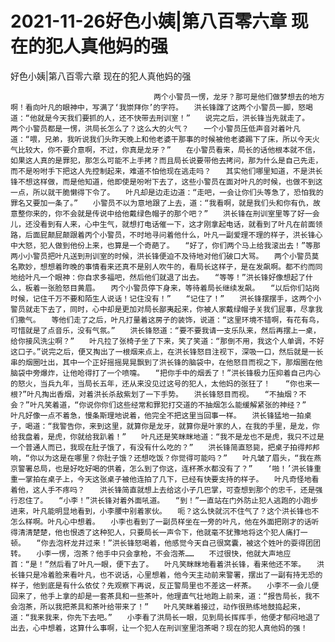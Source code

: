 # 2021-11-26好色小姨|第八百零六章 现在的犯人真他妈的强



好色小姨|第八百零六章 现在的犯人真他妈的强



                
									两个小警员一愣，龙牙？那可是他们做梦想去的地方啊！看向叶凡的眼神中，写满了‘我崇拜你’的字符。　　洪长锋蹿了这两个小警员一脚，怒喝道：“他就是今天我们要抓的人，还不快带去刑训室！”　　说完之后，洪长锋当先就走了。　　两个小警员都是一愣，洪局长怎么了？这么大的火气？　　一个小警员压低声音对着叶凡道：“喂，兄弟，我听说我们头昨天晚上和他老婆干那事的时候被他老婆踢下了床，所以今天火气比较大，你不要介意啊，不过，你真是龙牙？”　　在小警员看来，局长的话他根本就不信，如果这人真的是罪犯，那怎么可能不上手拷？而且局长说要带他去拷问，那为什么是自己先走，而不是吩咐手下把这人先控制起来，难道不怕他现在逃走吗？　　其实他们哪里知道，不是洪长锋不想这样做，而是他知道，他即使是吩咐下去了，这些小警员在面对叶凡的时候，也做不到这一点，所以就干脆懒得下令了。　　叶凡却是边走边道：“走吧，一会让你们头等急了，恐怕我的罪名又要加一条了。”　　小警员不以为意地跟了上去，道：“我看啊，就是我们头和你有仇，故意整你来的，你不会就是传说中给他戴绿色帽子的那个吧？”　　洪长锋在刑训室里等了好一会儿，还没看到有人来，心中生气，就想打电话催一下，这才刚拿起电话，就看到了叶凡在前面领路，后面屁颠屁颠跟着丙个小警员，不时地寻问着他什么，叶凡一副爱理不理的样子，洪长锋心中大怒，犯人做到他份上来，也算是一个奇葩了。　　“好了，你们两个马上给我滚出去！”等那两小小警员把叶凡送到刑训室的时候，洪长锋便迫不及待地对他们破口大骂。　　两个小警员莫名欺妙，想想着昨晚的事情看来还真不是别人吹牛的，看局长这样子，是在发飙啊。都不约而同地给叶凡一个眼神：你自求多福吧，然后他们就退了出去。　　“等等！”洪长锋好像想起了什么，板着一张脸怒目黄眉。　　丙个小警员停下身来，等待着局长继续发飙。　　“以后你们站岗时候，记住千万不要和陌生人说话！记住没有！”　　“记住了！”　　洪长锋摆摆手，这两个小警员就走下去了，同时，心中却是更加对局长鄙夷起来，你被人家戴绿帽子关我们屁事，尽拿我们撒气。　　等他们走了之后，叶凡打量着这房子的装饰，说道：“这里环境不错啊，有花有鸟，可惜就是了点音乐，没有气氛。”　　洪长锋怒道：“要不要我请一支乐队来，然后再摆上一桌，给你接风洗尘啊？”　　叶凡拉了张椅子坐了下来，笑了笑道：“那倒不用，我这个人单调，不好这口子。”说完之后，便又掏出了一根烟来点上，在洪长锋怒目注视下，深吸一口，然后就是一长串的烟圈吐出，其中一个正好摇摇晃晃飘到了洪长锋的脑袋中，在他怒目而视之下，那烟圈在他脑袋中旁爆炸，让他呛得打了一个喷嚏。　　“把你手中的烟丢了！”洪长锋极力压抑着自己内心的怒火，当兵九年，当局长五年，还从来没见过这号的犯人，太他妈的张狂了！　　“你也来一根?”叶凡掏出香烟，对着洪长杀敌紫划了一下手势。　　洪长锋怒目而视。　　“不抽烟？不会？”叶凡笑着道，“你说你你们这些经常和罪犯打交道的不抽烟怎么能缓解紧张的神经？”　　叶凡好像一点不着急，慢条斯理地说着，他完全不把这里当回事一样。　　洪长锋猛地一拍桌子，喝道：“我警告你，来到这里，就算你是龙牙，就算你是叶家的人，在我的手里，是龙，你给我盘着，是虎，你就给我趴着！”　　叶凡还是笑眯眯地道：“我不是龙也不是虎，我只不过是一个普通人而已，我现在肚子饿了，有没有什么吃的？”　　洪长锋简直怒毙，把桌子拍得邦邦响，“你以为这是在哪里？你肚子饿？还想吃饭？你觉得可能吗？”　　叶凡皱了眉头，“我在燕京警署总局，也是好吃好喝的供着，怎么到了你这，连杯茶水都没有了？”　　‘啪！’洪长锋重重一掌拍在桌子上，今天这张桌子被他连拍了几下，已经有快要支持的样子。　　叶凡奇怪地看着他，这人手不疼吗？　　洪长锋简直就想上去给这小子几巴掌，可查想到那个的忠千，还是强行忍住了。　　“小李！”洪长锋对着外面吼道。　　“到！”一直站在门外防止犯人逃跑的小跑步进来，叶凡能明显地看到，小李腰中别着家伙。　　呃？这么快就沉不住气了？这个洪长锋也不怎么样啊。叶凡心中想着。　　小李也看到了一副员样坐在一旁的叶凡，他在外面把刚才的话听得清清楚楚，他也恨透了这种犯人，只要局长一声令下，他就毫不犹豫地将这个犯人痛打一顿。　　“你去泡杯龙井过来！”洪长锋怒喝着，他感觉今天自己很窝囊，被这个姓叶的耍得团团转。　　小李一愣，泡茶？他手中只会拿枪，不会泡茶……　　不过很快，他就大声地应首：“是！”然后看了叶凡一眼，便下去了。　　叶凡笑眯眯地看着洪长锋，看来他还不笨。　　洪长锋只是冷着脸来看叶凡，也不说话，心里想着，他今天主动前来警署，摆出了一副有持无恐的样子，他到底是有什么依仗？先观察下再说，反正警局里也不差这一杯茶。　　小李不一会儿便回来了，他手上拿的却是一套茶具和一些茶叶，他理直气壮地跑上前来，道：“报告局长，我不会泡茶，所以我把茶具和茶叶给带来了！”　　叶凡笑眯着接过，动作很熟练地鼓捣起来，道：“我来我来，你先下去吧。”　　小李看了洪局长一眼，见到局长挥挥手，他便才郁闷地退了出去，心中想着，这算什么事啊，让一个犯人在刑训室里泡茶喝？现在的犯人真他妈的强！


